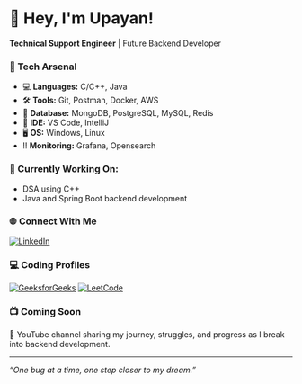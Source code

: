 # 👋 Hey, I'm Upayan!

**Technical Support Engineer** | Future Backend Developer  

### 🚀 Tech Arsenal
- 💻 **Languages:** C/C++, Java
- 🛠️ **Tools:** Git, Postman, Docker, AWS
- 🧠 **Database:** MongoDB, PostgreSQL, MySQL, Redis
- 🧰 **IDE:** VS Code, IntelliJ
- 🖥️ **OS:** Windows, Linux
- ‼️ **Monitoring:** Grafana, Opensearch

### 🔄 Currently Working On:
- DSA using C++
- Java and Spring Boot backend development

### 🌐 Connect With Me
[![LinkedIn](https://img.shields.io/badge/LinkedIn-blue?logo=linkedin&logoColor=white)](https://www.linkedin.com/in/upayan-adhikary/)

### 💻 Coding Profiles
[![GeeksforGeeks](https://img.shields.io/badge/GFG-27AE60?logo=geeksforgeeks&logoColor=white)](https://www.geeksforgeeks.org/user/upayan/)
[![LeetCode](https://img.shields.io/badge/LeetCode-FFA116?logo=leetcode&logoColor=white)](https://leetcode.com/u/gamersparadise0007/)

### 📺 Coming Soon
🎥 YouTube channel sharing my journey, struggles, and progress as I break into backend development.

---

_“One bug at a time, one step closer to my dream.”_
